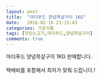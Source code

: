 ```yaml
---
layout: post
title:  "마더푸드 양념목살구이 1KG"
date:   2016-02-16 21:15:43
categories: 가공식품
tags: [맛있는고기,마더푸드,양념목살구이]
comments: true
---
```


마더푸드 양념목살구이 1KG 판매합니다.
<br><br>
택배비를 포함해서 최저가 맞춰 드립니다.!<br>
<br>
<img class="image" src="https://2.bp.blogspot.com/-WBLEwZCe7t0/W-isxddVbCI/AAAAAAAAAu0/LLMw8Hvv0PcePDkHkIJKSNpUmgOLii9ewCLcBGAs/s320/236252745745.jpg" alt=""/>
<br>
<br>
<img class="image" src="http://www.nbbang.co.kr/data/webedit/20171123114152_woubngwu.jpg" alt=""/>
